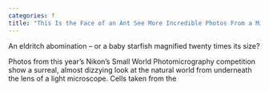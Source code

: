 ```yaml
---
categories: f
title: "This Is the Face of an Ant See More Incredible Photos From a Microscopic Lens"
---
```


An eldritch abomination –&nbsp;or a baby starfish magnified twenty times its size?  



Photos from this year&#8217;s Nikon&#8217;s Small World Photomicrography competition show a surreal, almost dizzying look at the natural world from underneath the lens of a light microscope. Cells taken from the